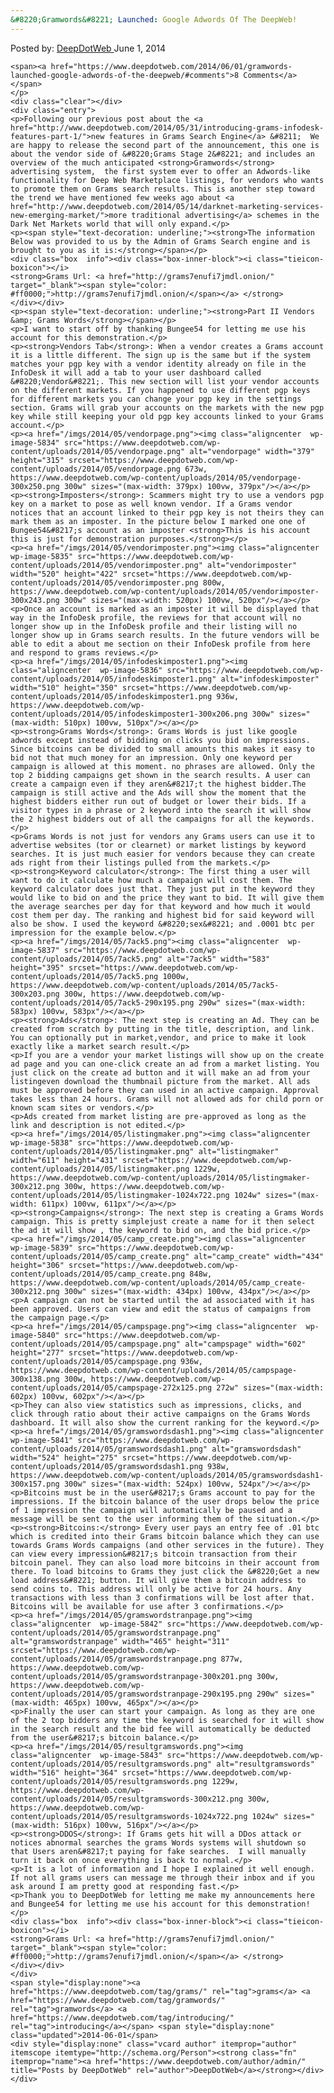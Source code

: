 ```yaml
---
&#8220;Gramwords&#8221; Launched: Google Adwords Of The DeepWeb!
---
```

<article class="post-listing post-5833 post type-post status-publish format-standard has-post-thumbnail hentry category-deepdot-news tag-grams tag-gramwords tag-introducing">
    <div class="post-inner">
    <p class="post-meta">
    <span>Posted by: <a href="https://www.deepdotweb.com/author/admin/" title="">DeepDotWeb </a></span>
    <span>June 1, 2014</span>
    
    <span><a href="https://www.deepdotweb.com/2014/06/01/gramwords-launched-google-adwords-of-the-deepweb/#comments">8 Comments</a></span>
    </p>
    <div class="clear"></div>
    <div class="entry">
    <p>Following our previous post about the <a href="http://www.deepdotweb.com/2014/05/31/introducing-grams-infodesk-features-part-1/">new features in Grams Search Engine</a> &#8211;  We are happy to release the second part of the announcement, this one is about the vendor side of &#8220;Grams Stage 2&#8221; and includes an overview of the much anticipated <strong>Gramwords</strong> advertising system,  the first system ever to offer an Adwords-like functionality for Deep Web Marketplace listings, for vendors who wants to promote them on Grams search results. This is another step toward the trend we have mentioned few weeks ago about <a href="http://www.deepdotweb.com/2014/05/14/darknet-marketing-services-new-emerging-market/">more traditional advertising</a> schemes in the Dark Net Markets world that will only expand.</p>
    <p><span style="text-decoration: underline;"><strong>The information Below was provided to us by the Admin of Grams Search engine and is brought to you as it is:</strong></span></p>
    <div class="box  info"><div class="box-inner-block"><i class="tieicon-boxicon"></i>
    <strong>Grams Url: <a href="http://grams7enufi7jmdl.onion/" target="_blank"><span style="color: #ff0000;">http://grams7enufi7jmdl.onion/</span></a> </strong>
    </div></div>
    <p><span style="text-decoration: underline;"><strong>Part II Vendors &amp; Grams Words</strong></span></p>
    <p>I want to start off by thanking Bungee54 for letting me use his account for this demonstration.</p>
    <p><strong>Vendors Tab</strong>: When a vendor creates a Grams account it is a little different. The sign up is the same but if the system matches your pgp key with a vendor identity already on file in the InfoDesk it will add a tab to your user dashboard called &#8220;Vendor&#8221;. This new section will list your vendor accounts on the different markets. If you happened to use different pgp keys for different markets you can change your pgp key in the settings section. Grams will grab your accounts on the markets with the new pgp key while still keeping your old pgp key accounts linked to your Grams account.</p>
    <p><a href="/imgs/2014/05/vendorpage.png"><img class="aligncenter  wp-image-5834" src="https://www.deepdotweb.com/wp-content/uploads/2014/05/vendorpage.png" alt="vendorpage" width="379" height="315" srcset="https://www.deepdotweb.com/wp-content/uploads/2014/05/vendorpage.png 673w, https://www.deepdotweb.com/wp-content/uploads/2014/05/vendorpage-300x250.png 300w" sizes="(max-width: 379px) 100vw, 379px"/></a></p>
    <p><strong>Imposters</strong>: Scammers might try to use a vendors pgp key on a market to pose as well known vendor. If a Grams vendor notices that an account linked to their pgp key is not theirs they can mark them as an imposter. In the picture below I marked one one of Bungee54&#8217;s account as an imposter <strong>This is his account this is just for demonstration purposes.</strong></p>
    <p><a href="/imgs/2014/05/vendorimposter.png"><img class="aligncenter  wp-image-5835" src="https://www.deepdotweb.com/wp-content/uploads/2014/05/vendorimposter.png" alt="vendorimposter" width="520" height="422" srcset="https://www.deepdotweb.com/wp-content/uploads/2014/05/vendorimposter.png 800w, https://www.deepdotweb.com/wp-content/uploads/2014/05/vendorimposter-300x243.png 300w" sizes="(max-width: 520px) 100vw, 520px"/></a></p>
    <p>Once an account is marked as an imposter it will be displayed that way in the InfoDesk profile, the reviews for that account will no longer show up in the InfoDesk profile and their listing will no longer show up in Grams search results. In the future vendors will be able to edit a about me section on their InfoDesk profile from here and respond to grams reviews.</p>
    <p><a href="/imgs/2014/05/infodeskimposter1.png"><img class="aligncenter  wp-image-5836" src="https://www.deepdotweb.com/wp-content/uploads/2014/05/infodeskimposter1.png" alt="infodeskimposter" width="510" height="350" srcset="https://www.deepdotweb.com/wp-content/uploads/2014/05/infodeskimposter1.png 936w, https://www.deepdotweb.com/wp-content/uploads/2014/05/infodeskimposter1-300x206.png 300w" sizes="(max-width: 510px) 100vw, 510px"/></a></p>
    <p><strong>Grams Words</strong>: Grams Words is just like google adwords except instead of bidding on clicks you bid on impressions. Since bitcoins can be divided to small amounts this makes it easy to bid not that much money for an impression. Only one keyword per campaign is allowed at this moment. no phrases are allowed. Only the top 2 bidding campaigns get shown in the search results. A user can create a campaign even if they aren&#8217;t the highest bidder.The campaign is still active and the Ads will show the moment that the highest bidders either run out of budget or lower their bids. If a visitor types in a phrase or 2 keyword into the search it will show the 2 highest bidders out of all the campaigns for all the keywords.</p>
    <p>Grams Words is not just for vendors any Grams users can use it to advertise websites (tor or clearnet) or market listings by keyword searches. It is just much easier for vendors because they can create ads right from their listings pulled from the markets.</p>
    <p><strong>Keyword calculator</strong>: The first thing a user will want to do it calculate how much a campaign will cost them. The keyword calculator does just that. They just put in the keyword they would like to bid on and the price they want to bid. It will give them the average searches per day for that keyword and how much it would cost them per day. The ranking and highest bid for said keyword will also be show. I used the keyword &#8220;sex&#8221; and .0001 btc per impression for the example below.</p>
    <p><a href="/imgs/2014/05/7ack5.png"><img class="aligncenter  wp-image-5837" src="https://www.deepdotweb.com/wp-content/uploads/2014/05/7ack5.png" alt="7ack5" width="583" height="395" srcset="https://www.deepdotweb.com/wp-content/uploads/2014/05/7ack5.png 1000w, https://www.deepdotweb.com/wp-content/uploads/2014/05/7ack5-300x203.png 300w, https://www.deepdotweb.com/wp-content/uploads/2014/05/7ack5-290x195.png 290w" sizes="(max-width: 583px) 100vw, 583px"/></a></p>
    <p><strong>Ads</strong>: The next step is creating an Ad. They can be created from scratch by putting in the title, description, and link. You can optionally put in market,vendor, and price to make it look exactly like a market search result.</p>
    <p>If you are a vendor your market listings will show up on the create ad page and you can one-click create an ad from a market listing. You just click on the create ad button and it will make an ad from your listingeven download the thumbnail picture from the market. All ads must be approved before they can used in an active campaign. Approval takes less than 24 hours. Grams will not allowed ads for child porn or known scam sites or vendors.</p>
    <p>Ads created from market listing are pre-approved as long as the link and description is not edited.</p>
    <p><a href="/imgs/2014/05/listingmaker.png"><img class="aligncenter  wp-image-5838" src="https://www.deepdotweb.com/wp-content/uploads/2014/05/listingmaker.png" alt="listingmaker" width="611" height="431" srcset="https://www.deepdotweb.com/wp-content/uploads/2014/05/listingmaker.png 1229w, https://www.deepdotweb.com/wp-content/uploads/2014/05/listingmaker-300x212.png 300w, https://www.deepdotweb.com/wp-content/uploads/2014/05/listingmaker-1024x722.png 1024w" sizes="(max-width: 611px) 100vw, 611px"/></a></p>
    <p><strong>Campaigns</strong>: The next step is creating a Grams Words campaign. This is pretty simplejust create a name for it then select the ad it will show , the keyword to bid on, and the bid price.</p>
    <p><a href="/imgs/2014/05/camp_create.png"><img class="aligncenter  wp-image-5839" src="https://www.deepdotweb.com/wp-content/uploads/2014/05/camp_create.png" alt="camp_create" width="434" height="306" srcset="https://www.deepdotweb.com/wp-content/uploads/2014/05/camp_create.png 848w, https://www.deepdotweb.com/wp-content/uploads/2014/05/camp_create-300x212.png 300w" sizes="(max-width: 434px) 100vw, 434px"/></a></p>
    <p>A campaign can not be started until the ad associated with it has been approved. Users can view and edit the status of campaigns from the campaign page.</p>
    <p><a href="/imgs/2014/05/campspage.png"><img class="aligncenter  wp-image-5840" src="https://www.deepdotweb.com/wp-content/uploads/2014/05/campspage.png" alt="campspage" width="602" height="277" srcset="https://www.deepdotweb.com/wp-content/uploads/2014/05/campspage.png 936w, https://www.deepdotweb.com/wp-content/uploads/2014/05/campspage-300x138.png 300w, https://www.deepdotweb.com/wp-content/uploads/2014/05/campspage-272x125.png 272w" sizes="(max-width: 602px) 100vw, 602px"/></a></p>
    <p>They can also view statistics such as impressions, clicks, and click through ratio about their active campaigns on the Grams Words dashboard. It will also show the current ranking for the keyword.</p>
    <p><a href="/imgs/2014/05/gramswordsdash1.png"><img class="aligncenter  wp-image-5841" src="https://www.deepdotweb.com/wp-content/uploads/2014/05/gramswordsdash1.png" alt="gramswordsdash" width="524" height="275" srcset="https://www.deepdotweb.com/wp-content/uploads/2014/05/gramswordsdash1.png 938w, https://www.deepdotweb.com/wp-content/uploads/2014/05/gramswordsdash1-300x157.png 300w" sizes="(max-width: 524px) 100vw, 524px"/></a></p>
    <p>Bitcoins must be in the user&#8217;s Grams account to pay for the impressions. If the bitcoin balance of the user drops below the price of 1 impression the campaign will automatically be paused and a message will be sent to the user informing them of the situation.</p>
    <p><strong>Bitcoins:</strong> Every user pays an entry fee of .01 btc which is credited into their Grams bitcoin balance which they can use towards Grams Words campaigns (and other services in the future). They can view every impression&#8217;s bitcoin transaction from their bitcoin panel. They can also load more bitcoins in their account from there. To load bitcoins to Grams they just click the &#8220;Get a new load address&#8221; button. It will give them a bitcoin address to send coins to. This address will only be active for 24 hours. Any transactions with less than 3 confirmations will be lost after that.  Bitcoins will be available for use after 3 confirmations.</p>
    <p><a href="/imgs/2014/05/gramswordstranpage.png"><img class="aligncenter  wp-image-5842" src="https://www.deepdotweb.com/wp-content/uploads/2014/05/gramswordstranpage.png" alt="gramswordstranpage" width="465" height="311" srcset="https://www.deepdotweb.com/wp-content/uploads/2014/05/gramswordstranpage.png 877w, https://www.deepdotweb.com/wp-content/uploads/2014/05/gramswordstranpage-300x201.png 300w, https://www.deepdotweb.com/wp-content/uploads/2014/05/gramswordstranpage-290x195.png 290w" sizes="(max-width: 465px) 100vw, 465px"/></a></p>
    <p>Finally the user can start your campaign. As long as they are one of the 2 top bidders any time the keyword is searched for it will show in the search result and the bid fee will automatically be deducted from the user&#8217;s bitcoin balance.</p>
    <p><a href="/imgs/2014/05/resultgramswords.png"><img class="aligncenter  wp-image-5843" src="https://www.deepdotweb.com/wp-content/uploads/2014/05/resultgramswords.png" alt="resultgramswords" width="516" height="364" srcset="https://www.deepdotweb.com/wp-content/uploads/2014/05/resultgramswords.png 1229w, https://www.deepdotweb.com/wp-content/uploads/2014/05/resultgramswords-300x212.png 300w, https://www.deepdotweb.com/wp-content/uploads/2014/05/resultgramswords-1024x722.png 1024w" sizes="(max-width: 516px) 100vw, 516px"/></a></p>
    <p><strong>DDOS</strong>: If Grams gets hit will a DDos attack or notices abnormal searches the grams Words systems will shutdown so that Users aren&#8217;t paying for fake searches.  I will manually turn it back on once everything is back to normal.</p>
    <p>It is a lot of information and I hope I explained it well enough. If not all grams users can message me through their inbox and if you ask around I am pretty good at responding fast.</p>
    <p>Thank you to DeepDotWeb for letting me make my announcements here and Bungee54 for letting me use his account for this demonstration!</p>
    <div class="box  info"><div class="box-inner-block"><i class="tieicon-boxicon"></i>
    <strong>Grams Url: <a href="http://grams7enufi7jmdl.onion/" target="_blank"><span style="color: #ff0000;">http://grams7enufi7jmdl.onion/</span></a> </strong>
    </div></div>
    </div>
    <span style="display:none"><a href="https://www.deepdotweb.com/tag/grams/" rel="tag">grams</a> <a href="https://www.deepdotweb.com/tag/gramwords/" rel="tag">gramwords</a> <a href="https://www.deepdotweb.com/tag/introducing/" rel="tag">introducing</a></span> <span style="display:none" class="updated">2014-06-01</span>
    <div style="display:none" class="vcard author" itemprop="author" itemscope itemtype="http://schema.org/Person"><strong class="fn" itemprop="name"><a href="https://www.deepdotweb.com/author/admin/" title="Posts by DeepDotWeb" rel="author">DeepDotWeb</a></strong></div>
    </div>
</article>


